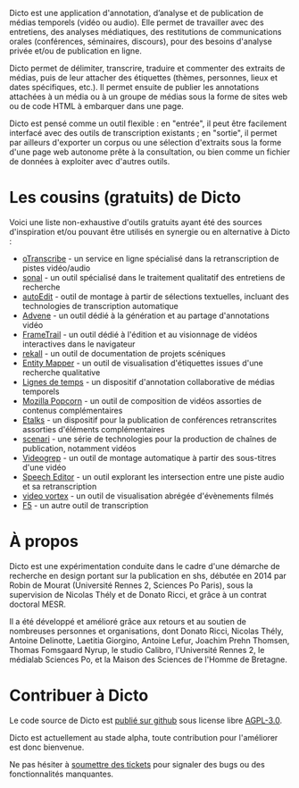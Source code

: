 Dicto est une application d'annotation, d’analyse et de publication de médias temporels (vidéo ou audio). Elle permet de travailler avec des entretiens, des analyses médiatiques, des restitutions de communications orales (conférences, séminaires, discours), pour des besoins d'analyse privée et/ou de publication en ligne.

Dicto permet de délimiter, transcrire, traduire et commenter des extraits de médias, puis de leur attacher des étiquettes (thèmes, personnes, lieux et dates spécifiques, etc.). Il permet ensuite de publier les annotations attachées à un média ou à un groupe de médias sous la forme de sites web ou de code HTML à embarquer dans une page.

Dicto est pensé comme un outil flexible : en "entrée", il peut être facilement interfacé avec des outils de transcription existants ; en "sortie", il permet par ailleurs d'exporter un corpus ou une sélection d'extraits sous la forme d'une page web autonome prête à la consultation, ou bien comme un fichier de données à exploiter avec d'autres outils.

# Les cousins (gratuits) de Dicto

Voici une liste non-exhaustive d'outils gratuits ayant été des sources d'inspiration et/ou pouvant être utilisés en synergie ou en alternative à Dicto :

* [oTranscribe](http://otranscribe.com/) - un service en ligne spécialisé dans la retranscription de pistes vidéo/audio
* [sonal](http://www.sonal-info.com/fr) - un outil spécialisé dans le traitement qualitatif des entretiens de recherche
* [autoEdit](https://www.autoedit.io/) - outil de montage à partir de sélections textuelles, incluant des technologies de transcription automatique
* [Advene](http://www.advene.org/) - un outil dédié à la génération et au partage d'annotations vidéo
* [FrameTrail](https://frametrail.org/) - un outil dédié à l'édition et au visionnage de vidéos interactives dans le navigateur
* [rekall](http://www.rekall.fr/) - un outil de documentation de projets scéniques
* [Entity Mapper](http://piim.newschool.edu/entitymapper/#!/home) - un outil de visualisation d'étiquettes issues d'une recherche qualitative
* [Lignes de temps](https://www.iri.centrepompidou.fr/outils/lignes-de-temps/) - un dispositif d'annotation collaborative de médias temporels
* [Mozilla Popcorn](http://www.mozillalabs.com/Popcorn/) - un outil de composition de vidéos assorties de contenus complémentaires
* [Etalks](https://claireclivaz.hypotheses.org/489) - un dispositif pour la publication de conférences retranscrites assorties d'éléments complémentaires
* [scenari](https://scenari.org/co/home.html) - une série de technologies pour la production de chaînes de publication, notamment vidéos
* [Videogrep](http://antiboredom.github.io/videogrep/) - un outil de montage automatique à partir des sous-titres d'une vidéo
* [Speech Editor](http://ucbvislab.github.io/speecheditor/) - un outil explorant les intersection entre une piste audio et sa retranscription
* [video vortex](http://rmozone.com/videovortex9//) - un outil de visualisation abrégée d'évènements filmés
* [F5](https://itunes.apple.com/fr/app/f5-transcription-free/id935669239?mt=12) - un autre outil de transcription

# À propos

Dicto est une expérimentation conduite dans le cadre d'une démarche de recherche en design portant sur la publication en shs, débutée en 2014 par Robin de Mourat (Université Rennes 2, Sciences Po Paris), sous la supervision de Nicolas Thély et de Donato Ricci, et grâce à un contrat doctoral MESR.

Il a été développé et amélioré grâce aux retours et au soutien de nombreuses personnes et organisations, dont Donato Ricci, Nicolas Thély, Antoine Delinotte, Laetitia Giorgino, Antoine Lefur, Joachim Prehn Thomsen, Thomas Fomsgaard Nyrup, le studio Calibro, l'Université Rennes 2, le médialab Sciences Po, et la Maison des Sciences de l'Homme de Bretagne.

# Contribuer à Dicto

Le code source de Dicto est [publié sur github](https://github.com/dictoapp/dicto) sous license libre [AGPL-3.0](https://www.gnu.org/licenses/agpl-3.0.fr.html). 

Dicto est actuellement au stade alpha, toute contribution pour l'améliorer est donc bienvenue.

Ne pas hésiter à [soumettre des tickets](https://github.com/dictoapp/dicto/issues/new) pour signaler des bugs ou des fonctionnalités manquantes.